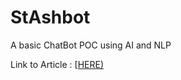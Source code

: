 # StAshbot
A basic ChatBot POC using AI and NLP



Link to Article : [[HERE)]([https://www.analyticsvidhya.com/blog/2021/10/complete-guide-to-build-your-ai-chatbot-with-nlp-in-python/](https://blog.hubspot.com/website/python-ai-chat-bot))


